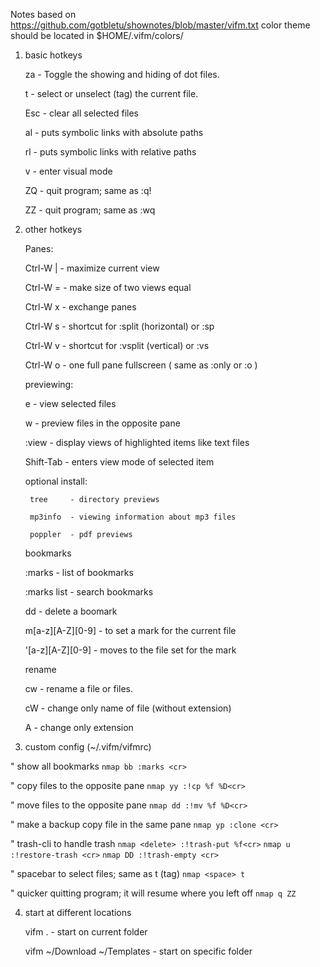 Notes based on https://github.com/gotbletu/shownotes/blob/master/vifm.txt
color theme should be located in $HOME/.vifm/colors/

1. basic hotkeys

	za          - Toggle the showing and hiding of dot files.
    
	t           - select or unselect (tag) the current file.
	
    Esc         - clear all selected files
	
    al          - puts symbolic links with absolute paths
	
    rl          - puts symbolic links with relative paths
	
    v           - enter visual mode
	
    ZQ          - quit program; same as :q!
	
    ZZ          - quit program; same as :wq

2. other hotkeys

	Panes:
	
    Ctrl-W |  - maximize current view
    
	Ctrl-W =  - make size of two views equal
	
    Ctrl-W x  - exchange panes
	
    Ctrl-W s  - shortcut for :split (horizontal) or :sp
	
    Ctrl-W v  - shortcut for :vsplit (vertical) or :vs
	
    Ctrl-W o  - one full pane fullscreen ( same as :only or :o )

	previewing:
	
    e          - view selected files
	
    w          - preview files in the opposite pane
	
    :view      - display views of highlighted items like text files
	
    Shift-Tab  - enters view mode of selected item
	
    optional install:
	
        tree     - directory previews
		
        mp3info  - viewing information about mp3 files
		
        poppler  - pdf previews

	bookmarks
	
    :marks               - list of bookmarks
	
    :marks list <term>   - search bookmarks
	
    dd                   - delete a boomark
	
    m[a-z][A-Z][0-9]     - to set a mark for the current file
	
    '[a-z][A-Z][0-9]     - moves to the file set for the mark

	rename

    cw   - rename a file or files.
	
    cW   - change only name of file (without extension)
	
    A    - change only extension

3. custom config (~/.vifm/vifmrc)

" show all bookmarks
`nmap bb :marks <cr>`

" copy files to the opposite pane
`nmap yy :!cp %f %D<cr>`

" move files to the opposite pane
`nmap dd :!mv %f %D<cr>`

" make a backup copy file in the same pane
`nmap yp :clone <cr>`

" trash-cli to handle trash
`nmap <delete> :!trash-put %f<cr>`
`nmap u :!restore-trash <cr>`
`nmap DD :!trash-empty <cr>`

" spacebar to select files; same as t (tag)
`nmap <space> t`

" quicker quitting program; it will resume where you left off
`nmap q ZZ`

4. start at different locations

    vifm .                       - start on current folder
	
    vifm ~/Download ~/Templates  - start on specific folder



